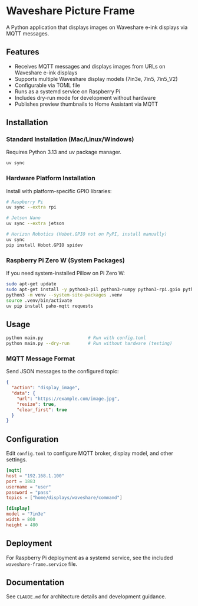 # Waveshare Picture Frame

A Python application that displays images on Waveshare e-ink displays via MQTT messages.

## Features

- Receives MQTT messages and displays images from URLs on Waveshare e-ink displays
- Supports multiple Waveshare display models (7in3e, 7in5, 7in5_V2)
- Configurable via TOML file
- Runs as a systemd service on Raspberry Pi
- Includes dry-run mode for development without hardware
- Publishes preview thumbnails to Home Assistant via MQTT

## Installation

### Standard Installation (Mac/Linux/Windows)

Requires Python 3.13 and uv package manager.

```bash
uv sync
```

### Hardware Platform Installation

Install with platform-specific GPIO libraries:

```bash
# Raspberry Pi
uv sync --extra rpi

# Jetson Nano
uv sync --extra jetson

# Horizon Robotics (Hobot.GPIO not on PyPI, install manually)
uv sync
pip install Hobot.GPIO spidev
```

### Raspberry Pi Zero W (System Packages)

If you need system-installed Pillow on Pi Zero W:

```bash
sudo apt-get update
sudo apt-get install -y python3-pil python3-numpy python3-rpi.gpio python3-spidev
python3 -m venv --system-site-packages .venv
source .venv/bin/activate
uv pip install paho-mqtt requests
```

## Usage

```bash
python main.py                 # Run with config.toml
python main.py --dry-run       # Run without hardware (testing)
```

### MQTT Message Format

Send JSON messages to the configured topic:

```json
{
  "action": "display_image",
  "data": {
    "url": "https://example.com/image.jpg",
    "resize": true,
    "clear_first": true
  }
}
```

## Configuration

Edit `config.toml` to configure MQTT broker, display model, and other settings.

```toml
[mqtt]
host = "192.168.1.100"
port = 1883
username = "user"
password = "pass"
topics = ["home/displays/waveshare/command"]

[display]
model = "7in3e"
width = 800
height = 480
```

## Deployment

For Raspberry Pi deployment as a systemd service, see the included `waveshare-frame.service` file.

## Documentation

See `CLAUDE.md` for architecture details and development guidance.
